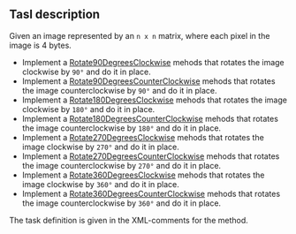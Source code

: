 ## Tasl description

Given an image represented by an `n x n` matrix, where each pixel in the image is 4 bytes.
- Implement a [Rotate90DegreesСlockwise](url) mehods that rotates the image clockwise by `90°` and do it in place.
- Implement a [Rotate90DegreesCounterСlockwise](url) mehods that rotates the image counterclockwise by `90°` and do it in place.  
- Implement a [Rotate180DegreesСlockwise](url) mehods that rotates the image clockwise by `180°` and do it in place.  
- Implement a [Rotate180DegreesCounterСlockwise](url) mehods that rotates the image counterclockwise by `180°` and do it in place.  
- Implement a [Rotate270DegreesСlockwise](url) mehods that rotates the image clockwise by `270°` and do it in place.  
- Implement a [Rotate270DegreesCounterСlockwise](url) mehods that rotates the image counterclockwise by `270°` and do it in place.  
- Implement a [Rotate360DegreesСlockwise](url) mehods that rotates the image clockwise by `360°` and do it in place.  
- Implement a [Rotate360DegreesCounterСlockwise](url) mehods that rotates the image counterclockwise by `360°` and do it in place.  

The task definition is given in the XML-comments for the method.